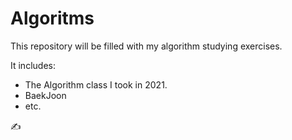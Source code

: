 # Algoritms

This repository will be filled with my algorithm studying exercises.

It includes:
- The Algorithm class I took in 2021.
- BaekJoon
- etc.

✍️
